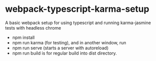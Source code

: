 # webpack-typescript-karma-setup
A basic webpack setup for using typescript and running karma-jasmine tests with headless chrome

* npm install
* npm run karma (for testing), and in another window, run
* npm run serve (starts a server with autoreload)
* npm run build is for regular build into dist directory.

